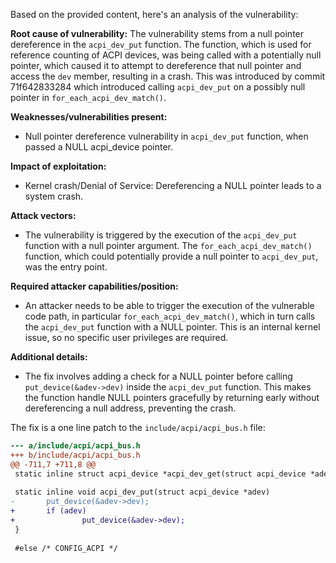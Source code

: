 Based on the provided content, here's an analysis of the vulnerability:

**Root cause of vulnerability:**
The vulnerability stems from a null pointer dereference in the `acpi_dev_put` function. The function, which is used for reference counting of ACPI devices, was being called with a potentially null pointer, which caused it to attempt to dereference that null pointer and access the `dev` member, resulting in a crash. This was introduced by commit 71f642833284 which introduced calling `acpi_dev_put` on a possibly null pointer in `for_each_acpi_dev_match()`.

**Weaknesses/vulnerabilities present:**
- Null pointer dereference vulnerability in `acpi_dev_put` function, when passed a NULL acpi_device pointer.

**Impact of exploitation:**
- Kernel crash/Denial of Service: Dereferencing a NULL pointer leads to a system crash.

**Attack vectors:**
- The vulnerability is triggered by the execution of the `acpi_dev_put` function with a null pointer argument. The `for_each_acpi_dev_match()` function, which could potentially provide a null pointer to `acpi_dev_put`, was the entry point.

**Required attacker capabilities/position:**
- An attacker needs to be able to trigger the execution of the vulnerable code path, in particular `for_each_acpi_dev_match()`, which in turn calls the `acpi_dev_put` function with a NULL pointer. This is an internal kernel issue, so no specific user privileges are required.

**Additional details:**
- The fix involves adding a check for a NULL pointer before calling `put_device(&adev->dev)` inside the `acpi_dev_put` function. This makes the function handle NULL pointers gracefully by returning early without dereferencing a null address, preventing the crash.

The fix is a one line patch to the `include/acpi/acpi_bus.h` file:

```diff
--- a/include/acpi/acpi_bus.h
+++ b/include/acpi/acpi_bus.h
@@ -711,7 +711,8 @@
 static inline struct acpi_device *acpi_dev_get(struct acpi_device *adev)
 
 static inline void acpi_dev_put(struct acpi_device *adev)
-       put_device(&adev->dev);
+       if (adev)
+               put_device(&adev->dev);
 }
 
 #else /* CONFIG_ACPI */
```